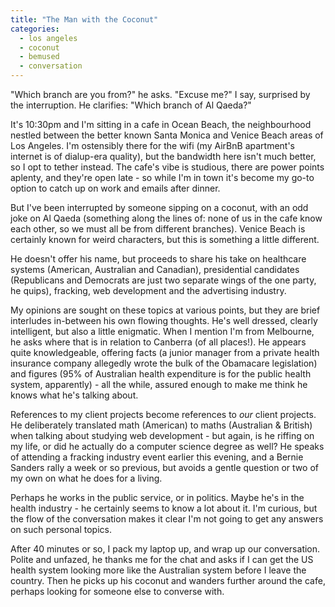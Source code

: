 ```yaml
---
title: "The Man with the Coconut"
categories:
  - los angeles
  - coconut
  - bemused
  - conversation
---
```


"Which branch are you from?" he asks. "Excuse me?" I say, surprised by the interruption. He clarifies: "Which branch of Al Qaeda?"

It's 10:30pm and I'm sitting in a cafe in Ocean Beach, the neighbourhood nestled between the better known Santa Monica and Venice Beach areas of Los Angeles. I'm  ostensibly there for the wifi (my AirBnB apartment's internet is of dialup-era quality), but the bandwidth here isn't much better, so I opt to tether instead. The cafe's vibe is studious, there are power points aplenty, and they're open late - so while I'm in town it's become my go-to option to catch up on work and emails after dinner.

But I've been interrupted by someone sipping on a coconut, with an odd joke on Al Qaeda (something along the lines of: none of us in the cafe know each other, so we must all be from different branches). Venice Beach is certainly known for weird characters, but this is something a little different.

He doesn't offer his name, but proceeds to share his take on healthcare systems (American, Australian and Canadian), presidential candidates (Republicans and Democrats are just two separate wings of the one party, he quips), fracking, web development and the advertising industry.

My opinions are sought on these topics at various points, but they are brief interludes in-between his own flowing thoughts. He's well dressed, clearly intelligent, but also a little enigmatic. When I mention I'm from Melbourne, he asks where that is in relation to Canberra (of all places!). He appears quite knowledgeable, offering facts (a junior manager from a private health insurance company allegedly wrote the bulk of the Obamacare legislation) and figures (95% of Australian health expenditure is for the public health system, apparently) - all the while, assured enough to make me think he knows what he's talking about.

References to my client projects become references to _our_ client projects. He deliberately translated math (American) to maths (Australian & British) when talking about studying web development - but again, is he riffing on my life, or did he actually do a computer science degree as well? He speaks of attending a fracking industry event earlier this evening, and a Bernie Sanders rally a week or so previous, but avoids a gentle question or two of my own on what he does for a living.

Perhaps he works in the public service, or in politics. Maybe he's in the health industry - he certainly seems to know a lot about it. I'm curious, but the flow of the conversation makes it clear I'm not going to get any answers on such personal topics.

After 40 minutes or so, I pack my laptop up, and wrap up our conversation. Polite and unfazed, he thanks me for the chat and asks if I can get the US health system looking more like the Australian system before I leave the country. Then he picks up his coconut and wanders further around the cafe, perhaps looking for someone else to converse with.
